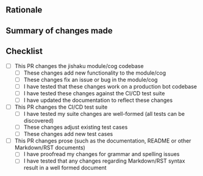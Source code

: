 ## Rationale

<!-- What is the reason behind this change? How does implementing it benefit end users or contributors? -->

## Summary of changes made

<!-- An explanation, in plain English, of your implementation of this change. -->

## Checklist

<!-- To check a box, place an x in the box (with no spaces), like so: [x] -->

- [ ] This PR changes the jishaku module/cog codebase
    - [ ] These changes add new functionality to the module/cog
    - [ ] These changes fix an issue or bug in the module/cog
    - [ ] I have tested that these changes work on a production bot codebase
    - [ ] I have tested these changes against the CI/CD test suite
    - [ ] I have updated the documentation to reflect these changes
- [ ] This PR changes the CI/CD test suite
    - [ ] I have tested my suite changes are well-formed (all tests can be discovered)
    - [ ] These changes adjust existing test cases
    - [ ] These changes add new test cases
- [ ] This PR changes prose (such as the documentation, README or other Markdown/RST documents)
    - [ ] I have proofread my changes for grammar and spelling issues
    - [ ] I have tested that any changes regarding Markdown/RST syntax result in a well formed document
